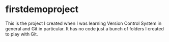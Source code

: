 # firstdemoproject

This is the project I created when I was learning Version Control System in general and Git in particular. It has no code just a bunch of folders I created to play with Git. 
